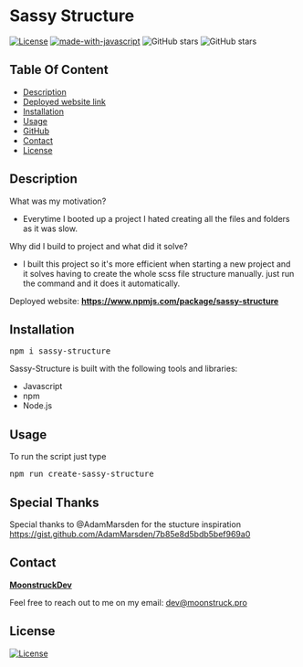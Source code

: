 # Sassy Structure

  [![License](https://img.shields.io/static/v1?label=License&message=MIT&color=blue&?style=plastic&logo=appveyor)](https://opensource.org/license/MIT)
[![made-with-javascript](https://img.shields.io/badge/Made%20with-JavaScript-1f425f.svg)](https://www.javascript.com)
![GitHub stars](https://badgen.net/github/stars/moonstruckdev/sassy-structure)
![GitHub stars](https://badgen.net/github/watchers/moonstruckdev/sassy-structure)


## Table Of Content

- [Description](#description)
- [Deployed website link](#deployedWebsite)
- [Installation](#installation)
- [Usage](#usage)
- [GitHub](#github)
- [Contact](#contact)
- [License](#license)








## Description

  What was my motivation? 
- Everytime I booted up a project I hated creating all the files and folders as it was slow.

Why did I build to project and what did it solve?
- I built this project so it's more efficient when starting a new project and it solves having to create the whole scss file structure manually. just run the command and it does it automatically.





<p>Deployed website: <strong><a href="https://www.npmjs.com/package/sassy-structure">https://www.npmjs.com/package/sassy-structure</a></strong>








## Installation

<pre>npm i sassy-structure</pre>



Sassy-Structure is built with the following tools and libraries: <ul><li>Javascript</li><li>npm</li><li>Node.js</li></ul>





## Usage
 
To run the script just type
<pre>npm run create-sassy-structure</pre>




## Special Thanks

Special thanks to @AdamMarsden for the stucture inspiration
https://gist.github.com/AdamMarsden/7b85e8d5bdb5bef969a0








## Contact

<a href="https://github.com/MoonstruckDev"><strong>MoonstruckDev</a></strong>

Feel free to reach out to me on my email:
dev@moonstruck.pro





## License

[![License](https://img.shields.io/static/v1?label=Licence&message=MIT&color=blue)](https://opensource.org/license/MIT)


